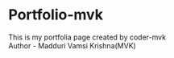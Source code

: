 # Portfolio-mvk
This is my portfolia page created by coder-mvk
<br>
Author - Madduri Vamsi Krishna(MVK)
